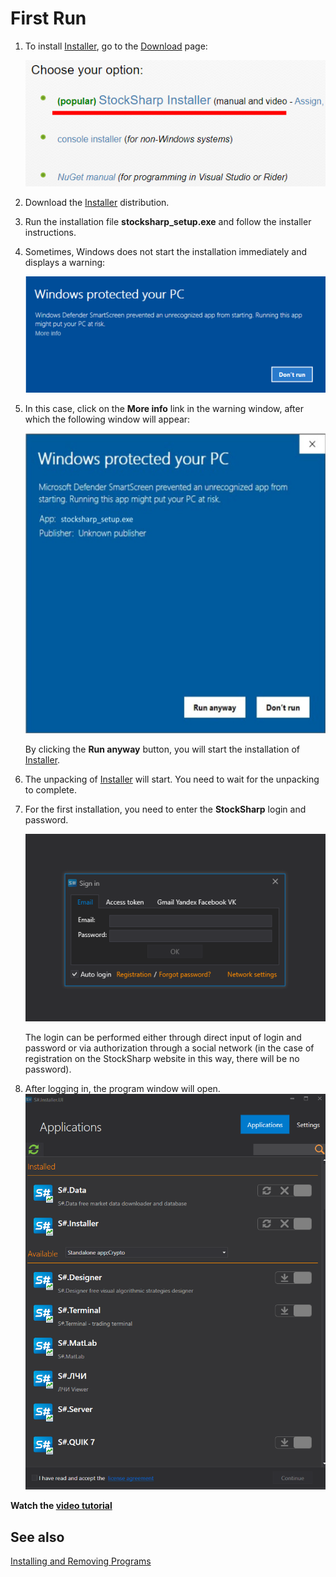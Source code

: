 # First Run

1. To install [Installer](SharpInstaller.md), go to the [Download](https://stocksharp.com/products/download/) page:
   
    ![Installer installation](../images/Installer_installation.png)

2. Download the [Installer](SharpInstaller.md) distribution.
3. Run the installation file **stocksharp_setup.exe** and follow the installer instructions.
4. Sometimes, Windows does not start the installation immediately and displays a warning:

   ![Installerzip Properties](../images/Installer_Warn_1.png)

5. In this case, click on the **More info** link in the warning window, after which the following window will appear:

    ![Installerzip Properties](../images/Installer_Warn_2.png)

    By clicking the **Run anyway** button, you will start the installation of [Installer](SharpInstaller.md).

6. The unpacking of [Installer](SharpInstaller.md) will start. You need to wait for the unpacking to complete.
7. For the first installation, you need to enter the **StockSharp** login and password.

    ![log In installer](../images/logIn_installer.png)

    The login can be performed either through direct input of login and password or via authorization through a social network (in the case of registration on the StockSharp website in this way, there will be no password).

8. After logging in, the program window will open. ![first win installer](../images/first_win_installer.png)

**Watch the [video tutorial](InstallerSetup.md)**

## See also

[Installing and Removing Programs](Installer_installing_removing_programs.md)